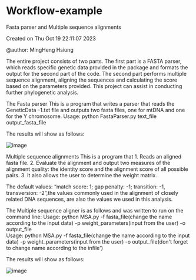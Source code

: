 # Workflow-example

Fasta parser and Multiple sequence alignments

Created on Thu Oct 19 22:11:07 2023

@author: MingHeng Hsiung

The entire project consists of two parts. The first part is a FASTA parser, which reads specific genetic data provided in the package and formats the output for the second part of the code. The second part performs multiple sequence alignment, aligning the sequences and calculating the score based on the parameters provided. This project can assist in conducting further phylogenetic analysis.

 The Fasta parser
     This is a program that writes a parser that reads the GeneticData –1.txt file and outputs two fasta files, one for mtDNA and one for the Y chromosome.
 Usage:
     python FastaParser.py text_file output_fasta_file
     
The results will show as follows:

![image](https://github.com/user-attachments/assets/4f75cde2-2c33-434e-91d9-033aa79039ea)


Multiple sequence alignments
    This is a program that 
    1. Reads an aligned fasta file.
    2. Evaluate the alignment and output two measures of the alignment quality: 
        the identity score and the alignment score of all possible pairs. 
    3. It also allows the user to determine the weight matrix. 
    
The default values: “match score: 1; gap penalty: -1; transition: -1, transversion: -2”,the values commonly used in the alignment of closely related DNA sequences, are also the values we used in this analysis.  

The Multiple sequence aligner is as follows and was written to run on the command line:
Usage: python MSA.py -f fasta_file(change the name according to the input data) -p weight_parameters(input from the user) -o output_file       
Usage:
    python MSA.py -f fasta_file(change the name according to the input data) -p weight_parameters(input from the user) -o output_file(don't forget to change name   according to the infile')

The results will show as follows:

![image](https://github.com/user-attachments/assets/87438ba9-ec4b-4fb7-865f-73e62b31296d)


